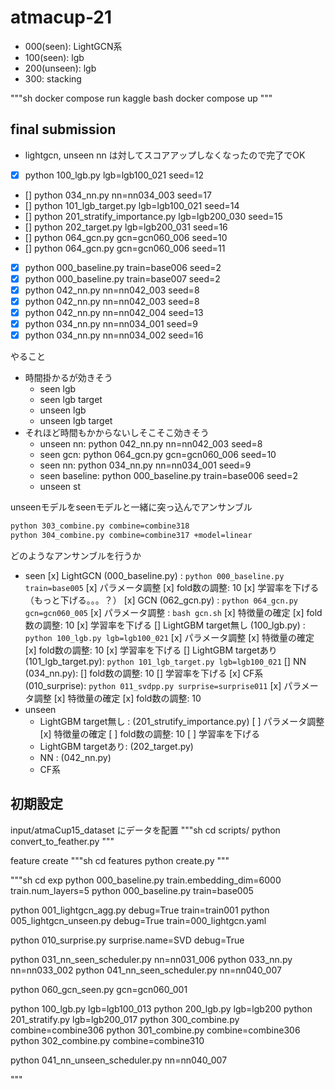 # atmacup-21

- 000(seen): LightGCN系
- 100(seen): lgb
- 200(unseen): lgb
- 300: stacking

"""sh
docker compose run kaggle bash
docker compose up
"""

## final submission

- lightgcn, unseen nn は対してスコアアップしなくなったので完了でOK

- [x] python 100_lgb.py lgb=lgb100_021 seed=12
- [] python 034_nn.py nn=nn034_003 seed=17
- [] python 101_lgb_target.py lgb=lgb100_021 seed=14
- []  python 201_stratify_importance.py lgb=lgb200_030 seed=15
- []  python 202_target.py lgb=lgb200_031 seed=16
- [] python 064_gcn.py gcn=gcn060_006 seed=10
- [] python 064_gcn.py gcn=gcn060_006 seed=11
- [x] python 000_baseline.py  train=base006 seed=2
- [x] python 000_baseline.py  train=base007 seed=2
- [x] python 042_nn.py nn=nn042_003 seed=8
- [x] python 042_nn.py nn=nn042_003 seed=8
- [x] python 042_nn.py nn=nn042_004 seed=13
- [x] python 034_nn.py nn=nn034_001 seed=9
- [x] python 034_nn.py nn=nn034_002 seed=16

やること

- 時間掛かるが効きそう
  - seen lgb
  - seen lgb target
  - unseen lgb
  - unseen lgb target
- それほど時間もかからないしそこそこ効きそう
  - unseen nn: python 042_nn.py nn=nn042_003 seed=8
  - seen gcn: python 064_gcn.py gcn=gcn060_006 seed=10
  - seen nn: python 034_nn.py nn=nn034_001 seed=9
  - seen baseline: python 000_baseline.py  train=base006 seed=2
  - unseen st

unseenモデルをseenモデルと一緒に突っ込んでアンサンブル

```sh
python 303_combine.py combine=combine318
python 304_combine.py combine=combine317 +model=linear
```

どのようなアンサンブルを行うか

- seen
  [x] LightGCN (000_baseline.py) : `python 000_baseline.py  train=base005`
    [x] パラメータ調整
    [x] fold数の調整: 10
    [x] 学習率を下げる（もっと下げる。。。？）
  [x] GCN (062_gcn.py) : `python 064_gcn.py gcn=gcn060_005`
    [x] パラメータ調整 : `bash gcn.sh`
    [x] 特徴量の確定
    [x] fold数の調整: 10
    [x] 学習率を下げる
  [] LightGBM target無し (100_lgb.py) : `python 100_lgb.py lgb=lgb100_021`
    [x] パラメータ調整
    [x] 特徴量の確定
    [x] fold数の調整: 10
    [x] 学習率を下げる
  [] LightGBM targetあり (101_lgb_target.py): `python 101_lgb_target.py lgb=lgb100_021`
  [] NN  (034_nn.py):
    [] fold数の調整: 10
    [] 学習率を下げる
  [x] CF系  (010_surprise): `python 011_svdpp.py surprise=surprise011`
    [x] パラメータ調整
    [x] 特徴量の確定
    [x] fold数の調整: 10
- unseen
  - LightGBM target無し : (201_strutify_importance.py)
    [ ] パラメータ調整
    [x] 特徴量の確定
    [ ] fold数の調整: 10
    [ ] 学習率を下げる
  - LightGBM targetあり: (202_target.py)
  - NN : (042_nn.py)
  - CF系

## 初期設定

input/atmaCup15_dataset にデータを配置
"""sh
cd scripts/
python convert_to_feather.py
"""

feature create
"""sh
cd features
python create.py
"""

"""sh
cd exp
python 000_baseline.py  train.embedding_dim=6000 train.num_layers=5
python 000_baseline.py  train=base005

python 001_lightgcn_agg.py debug=True train=train001
python 005_lightgcn_unseen.py debug=True train=000_lightgcn.yaml

python 010_surprise.py surprise.name=SVD debug=True

python 031_nn_seen_scheduler.py nn=nn031_006
python 033_nn.py nn=nn033_002
python 041_nn_seen_scheduler.py nn=nn040_007

python 060_gcn_seen.py gcn=gcn060_001

python 100_lgb.py lgb=lgb100_013
python 200_lgb.py lgb=lgb200
python 201_stratify.py lgb=lgb200_017
python 300_combine.py combine=combine306
python 301_combine.py combine=combine306
python 302_combine.py combine=combine310

python 041_nn_unseen_scheduler.py  nn=nn040_007

"""
